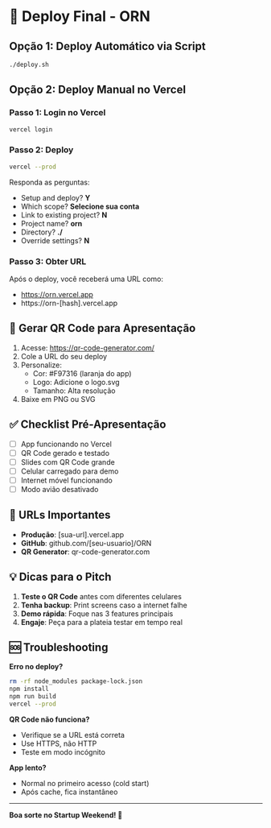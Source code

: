 # 🚀 Deploy Final - ORN

## Opção 1: Deploy Automático via Script
```bash
./deploy.sh
```

## Opção 2: Deploy Manual no Vercel

### Passo 1: Login no Vercel
```bash
vercel login
```

### Passo 2: Deploy
```bash
vercel --prod
```

Responda as perguntas:
- Setup and deploy? **Y**
- Which scope? **Selecione sua conta**
- Link to existing project? **N**
- Project name? **orn**
- Directory? **./**
- Override settings? **N**

### Passo 3: Obter URL
Após o deploy, você receberá uma URL como:
- https://orn.vercel.app
- https://orn-[hash].vercel.app

## 📱 Gerar QR Code para Apresentação

1. Acesse: https://qr-code-generator.com/
2. Cole a URL do seu deploy
3. Personalize:
   - Cor: #F97316 (laranja do app)
   - Logo: Adicione o logo.svg
   - Tamanho: Alta resolução
4. Baixe em PNG ou SVG

## ✅ Checklist Pré-Apresentação

- [ ] App funcionando no Vercel
- [ ] QR Code gerado e testado
- [ ] Slides com QR Code grande
- [ ] Celular carregado para demo
- [ ] Internet móvel funcionando
- [ ] Modo avião desativado

## 🎯 URLs Importantes

- **Produção**: [sua-url].vercel.app
- **GitHub**: github.com/[seu-usuario]/ORN
- **QR Generator**: qr-code-generator.com

## 💡 Dicas para o Pitch

1. **Teste o QR Code** antes com diferentes celulares
2. **Tenha backup**: Print screens caso a internet falhe
3. **Demo rápida**: Foque nas 3 features principais
4. **Engaje**: Peça para a plateia testar em tempo real

## 🆘 Troubleshooting

**Erro no deploy?**
```bash
rm -rf node_modules package-lock.json
npm install
npm run build
vercel --prod
```

**QR Code não funciona?**
- Verifique se a URL está correta
- Use HTTPS, não HTTP
- Teste em modo incógnito

**App lento?**
- Normal no primeiro acesso (cold start)
- Após cache, fica instantâneo

---

**Boa sorte no Startup Weekend! 🎉**